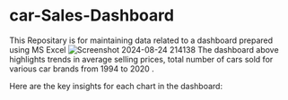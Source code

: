 # car-Sales-Dashboard
This Repositary is for maintaining data related to a dashboard prepared using MS Excel
![Screenshot 2024-08-24 214138](https://github.com/user-attachments/assets/89daf386-fc89-4867-9a64-4768d11ab735)
The dashboard above highlights trends in average selling prices, total number of cars sold for various car brands from 1994 to 2020 .

Here are the key insights for each chart in the dashboard:

